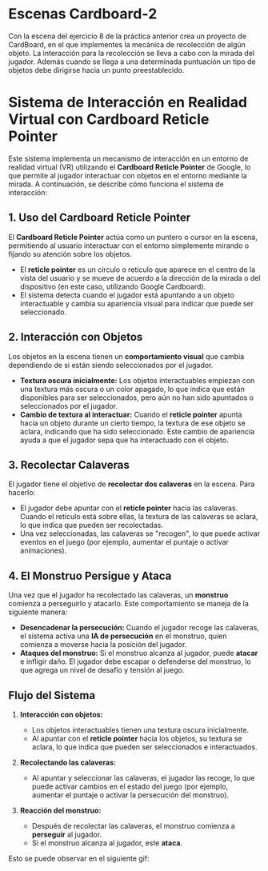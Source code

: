 # Escenas Cardboard-2

Con la escena del ejercicio 8 de la práctica anterior crea un proyecto de CardBoard, en el que implementes la mecánica de recolección de algún objeto. La interacción para la recolección se lleva a cabo con la mirada del jugador. Además cuando se llega a una determinada puntuación un tipo de objetos debe dirigirse hacia un punto preestablecido.

# Sistema de Interacción en Realidad Virtual con Cardboard Reticle Pointer

Este sistema implementa un mecanismo de interacción en un entorno de realidad virtual (VR) utilizando el **Cardboard Reticle Pointer** de Google, lo que permite al jugador interactuar con objetos en el entorno mediante la mirada. A continuación, se describe cómo funciona el sistema de interacción:

## 1. Uso del Cardboard Reticle Pointer
El **Cardboard Reticle Pointer** actúa como un puntero o cursor en la escena, permitiendo al usuario interactuar con el entorno simplemente mirando o fijando su atención sobre los objetos. 

- El **reticle pointer** es un círculo o retículo que aparece en el centro de la vista del usuario y se mueve de acuerdo a la dirección de la mirada o del dispositivo (en este caso, utilizando Google Cardboard).
- El sistema detecta cuando el jugador está apuntando a un objeto interactuable y cambia su apariencia visual para indicar que puede ser seleccionado.

## 2. Interacción con Objetos
Los objetos en la escena tienen un **comportamiento visual** que cambia dependiendo de si están siendo seleccionados por el jugador.

- **Textura oscura inicialmente:** Los objetos interactuables empiezan con una textura más oscura o un color apagado, lo que indica que están disponibles para ser seleccionados, pero aún no han sido apuntados o seleccionados por el jugador.
- **Cambio de textura al interactuar:** Cuando el **reticle pointer** apunta hacia un objeto durante un cierto tiempo, la textura de ese objeto se aclara, indicando que ha sido seleccionado. Este cambio de apariencia ayuda a que el jugador sepa que ha interactuado con el objeto.

## 3. Recolectar Calaveras
El jugador tiene el objetivo de **recolectar dos calaveras** en la escena. Para hacerlo:

- El jugador debe apuntar con el **reticle pointer** hacia las calaveras. Cuando el retículo está sobre ellas, la textura de las calaveras se aclara, lo que indica que pueden ser recolectadas.
- Una vez seleccionadas, las calaveras se "recogen", lo que puede activar eventos en el juego (por ejemplo, aumentar el puntaje o activar animaciones).

## 4. El Monstruo Persigue y Ataca
Una vez que el jugador ha recolectado las calaveras, un **monstruo** comienza a perseguirlo y atacarlo. Este comportamiento se maneja de la siguiente manera:

- **Desencadenar la persecución:** Cuando el jugador recoge las calaveras, el sistema activa una **IA de persecución** en el monstruo, quien comienza a moverse hacia la posición del jugador.
- **Ataques del monstruo:** Si el monstruo alcanza al jugador, puede **atacar** e infligir daño. El jugador debe escapar o defenderse del monstruo, lo que agrega un nivel de desafío y tensión al juego.

## Flujo del Sistema
1. **Interacción con objetos:**
   - Los objetos interactuables tienen una textura oscura inicialmente.
   - Al apuntar con el **reticle pointer** hacia los objetos, su textura se aclara, lo que indica que pueden ser seleccionados e interactuados.

2. **Recolectando las calaveras:**
   - Al apuntar y seleccionar las calaveras, el jugador las recoge, lo que puede activar cambios en el estado del juego (por ejemplo, aumentar el puntaje o activar la persecución del monstruo).

3. **Reacción del monstruo:**
   - Después de recolectar las calaveras, el monstruo comienza a **perseguir** al jugador.
   - Si el monstruo alcanza al jugador, este **ataca**.
  
Esto se puede observar en el siguiente gif:


